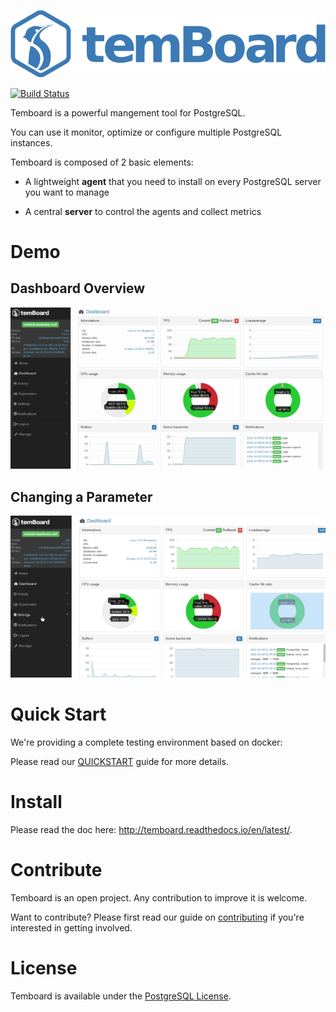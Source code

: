 
![Temboard](doc/temboard.png)

[![Build Status](https://travis-ci.org/dalibo/temboard.svg?branch=master)](https://travis-ci.org/dalibo/temboard)

Temboard is a powerful mangement tool for PostgreSQL.

You can use it monitor, optimize or configure multiple PostgreSQL instances.

Temboard is composed of 2 basic elements:

* A lightweight **agent** that you need to install on every PostgreSQL server
  you want to manage

* A central **server** to control the agents and collect metrics

# Demo

## Dashboard Overview

![Demo Dashboard](doc/demo_dashboard.gif)

## Changing a Parameter

![Demo Settings](doc/demo_settings.gif)

# Quick Start

We're providing a complete testing environment based on docker:

Please read our [QUICKSTART](QUICKSTART.md) guide for more details.

# Install

Please read the doc here: <http://temboard.readthedocs.io/en/latest/>.

# Contribute

Temboard is an open project. Any contribution to improve it is welcome.

Want to contribute? Please first read our guide on [contributing](CONTRIBUTING.md) if you're interested in getting involved.

# License

Temboard is available under the [PostgreSQL License](LICENSE).


